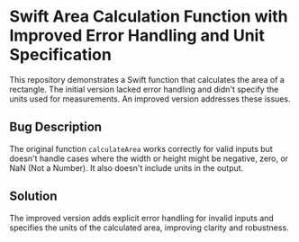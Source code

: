 # Swift Area Calculation Function with Improved Error Handling and Unit Specification

This repository demonstrates a Swift function that calculates the area of a rectangle. The initial version lacked error handling and didn't specify the units used for measurements. An improved version addresses these issues. 

## Bug Description
The original function `calculateArea` works correctly for valid inputs but doesn't handle cases where the width or height might be negative, zero, or NaN (Not a Number).  It also doesn't include units in the output.

## Solution
The improved version adds explicit error handling for invalid inputs and specifies the units of the calculated area, improving clarity and robustness. 